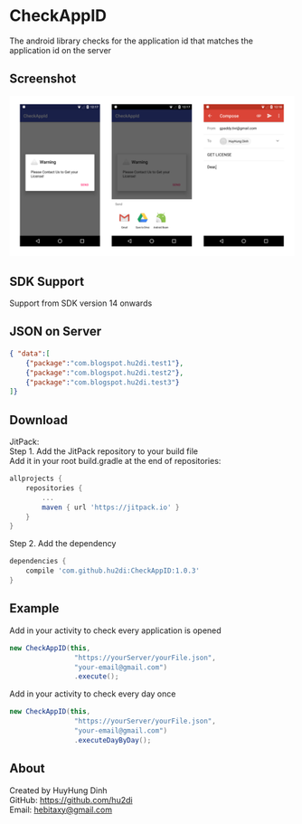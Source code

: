 # CheckAppID
The android library checks for the application id that matches the application id on the server

## Screenshot
<img src="https://raw.githubusercontent.com/hu2di/CheckAppID/master/Screenshot/screenshot.png">

## SDK Support
Support from SDK version 14 onwards

## JSON on Server
```json
{ "data":[
	{"package":"com.blogspot.hu2di.test1"},
	{"package":"com.blogspot.hu2di.test2"},
	{"package":"com.blogspot.hu2di.test3"}
]}
```

## Download
JitPack:<br>
Step 1. Add the JitPack repository to your build file<br>
Add it in your root build.gradle at the end of repositories:
```groovy
allprojects {
	repositories {
		...
		maven { url 'https://jitpack.io' }
	}
}
```
Step 2. Add the dependency
```groovy
dependencies {
    compile 'com.github.hu2di:CheckAppID:1.0.3'
}
```

## Example
Add in your activity to check every application is opened
```java
new CheckAppID(this,
                "https://yourServer/yourFile.json",
                "your-email@gmail.com")
                .execute();
```
Add in your activity to check every day once
```java
new CheckAppID(this,
                "https://yourServer/yourFile.json",
                "your-email@gmail.com")
                .executeDayByDay();
```

## About
Created by HuyHung Dinh<br>
GitHub: https://github.com/hu2di<br>
Email: hebitaxy@gmail.com
